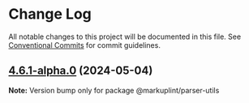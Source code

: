# Change Log

All notable changes to this project will be documented in this file.
See [Conventional Commits](https://conventionalcommits.org) for commit guidelines.

## [4.6.1-alpha.0](https://github.com/markuplint/markuplint/compare/@markuplint/parser-utils@4.6.0...@markuplint/parser-utils@4.6.1-alpha.0) (2024-05-04)

**Note:** Version bump only for package @markuplint/parser-utils
